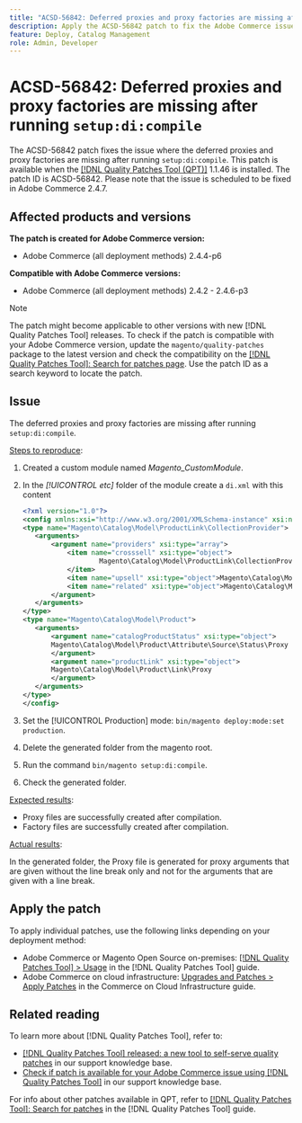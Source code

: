 ```yaml
---
title: "ACSD-56842: Deferred proxies and proxy factories are missing after running `setup:di:compile`"
description: Apply the ACSD-56842 patch to fix the Adobe Commerce issue where the deferred proxies and proxy factories are missing after running `setup:di:compile`.
feature: Deploy, Catalog Management
role: Admin, Developer
---
```

# ACSD-56842: Deferred proxies and proxy factories are missing after running `setup:di:compile`

The ACSD-56842 patch fixes the issue where the deferred proxies and proxy factories are missing after running `setup:di:compile`. This patch is available when the [[!DNL Quality Patches Tool (QPT)]](/help/announcements/adobe-commerce-announcements/magento-quality-patches-released-new-tool-to-self-serve-quality-patches.md) 1.1.46 is installed. The patch ID is ACSD-56842. Please note that the issue is scheduled to be fixed in Adobe Commerce 2.4.7.

## Affected products and versions

**The patch is created for Adobe Commerce version:**

* Adobe Commerce (all deployment methods) 2.4.4-p6

**Compatible with Adobe Commerce versions:**

* Adobe Commerce (all deployment methods) 2.4.2 - 2.4.6-p3

>[!NOTE]
>
>The patch might become applicable to other versions with new [!DNL Quality Patches Tool] releases. To check if the patch is compatible with your Adobe Commerce version, update the `magento/quality-patches` package to the latest version and check the compatibility on the [[!DNL Quality Patches Tool]: Search for patches page](https://experienceleague.adobe.com/tools/commerce-quality-patches/index.html). Use the patch ID as a search keyword to locate the patch.

## Issue

The deferred proxies and proxy factories are missing after running `setup:di:compile`.

<u>Steps to reproduce</u>:

1. Created a custom module named *Magento_CustomModule*.
1. In the *[!UICONTROL etc]* folder of the module create a `di.xml` with this content
   
    ```xml
    <?xml version="1.0"?>
    <config xmlns:xsi="http://www.w3.org/2001/XMLSchema-instance" xsi:noNamespaceSchemaLocation="urn:magento:framework:ObjectManager/etc/config.xsd">
   <type name="Magento\Catalog\Model\ProductLink\CollectionProvider">
       <arguments>
           <argument name="providers" xsi:type="array">
               <item name="crosssell" xsi:type="object">
                       Magento\Catalog\Model\ProductLink\CollectionProvider\Crosssell\Proxy
               </item>
               <item name="upsell" xsi:type="object">Magento\Catalog\Model\ProductLink\CollectionProvider\Upsell\Proxy</item>
               <item name="related" xsi:type="object">Magento\Catalog\Model\ProductLink\CollectionProvider\Related\Proxy</item>
           </argument>
       </arguments>
    </type>
    <type name="Magento\Catalog\Model\Product">
       <arguments>
           <argument name="catalogProductStatus" xsi:type="object">
           Magento\Catalog\Model\Product\Attribute\Source\Status\Proxy
           </argument>
           <argument name="productLink" xsi:type="object">
           Magento\Catalog\Model\Product\Link\Proxy
           </argument>
       </arguments>
    </type>
    </config>
    ```

1. Set the [!UICONTROL Production] mode: `bin/magento deploy:mode:set production`.
1. Delete the generated folder from the magento root. 
1. Run the command `bin/magento setup:di:compile`.
1. Check the generated folder.

<u>Expected results</u>:

* Proxy files are successfully created after compilation.
* Factory files are successfully created after compilation.

<u>Actual results</u>:

In the generated folder, the Proxy file is generated for proxy arguments that are given without the line break only and not for the arguments that are given with a line break.

## Apply the patch

To apply individual patches, use the following links depending on your deployment method:

* Adobe Commerce or Magento Open Source on-premises: [[!DNL Quality Patches Tool] > Usage](https://experienceleague.adobe.com/docs/commerce-operations/tools/quality-patches-tool/usage.html) in the [!DNL Quality Patches Tool] guide.
* Adobe Commerce on cloud infrastructure: [Upgrades and Patches > Apply Patches](https://experienceleague.adobe.com/docs/commerce-cloud-service/user-guide/develop/upgrade/apply-patches.html) in the Commerce on Cloud Infrastructure guide.

## Related reading

To learn more about [!DNL Quality Patches Tool], refer to:

* [[!DNL Quality Patches Tool] released: a new tool to self-serve quality patches](/help/announcements/adobe-commerce-announcements/magento-quality-patches-released-new-tool-to-self-serve-quality-patches.md) in our support knowledge base.
* [Check if patch is available for your Adobe Commerce issue using [!DNL Quality Patches Tool]](/help/support-tools/patches-available-in-qpt-tool/check-patch-for-magento-issue-with-magento-quality-patches.md) in our support knowledge base.

For info about other patches available in QPT, refer to [[!DNL Quality Patches Tool]: Search for patches](https://experienceleague.adobe.com/tools/commerce-quality-patches/index.html) in the [!DNL Quality Patches Tool] guide.